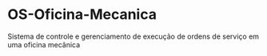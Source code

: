 # OS-Oficina-Mecanica
Sistema de controle e gerenciamento de execução de ordens de serviço em uma oficina mecânica
